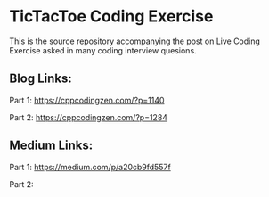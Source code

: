 # TicTacToe Coding Exercise

This is the source repository accompanying the post on Live Coding Exercise asked in many coding interview quesions.

## Blog Links:
Part 1: https://cppcodingzen.com/?p=1140

Part 2: https://cppcodingzen.com/?p=1284

## Medium Links:
Part 1: https://medium.com/p/a20cb9fd557f

Part 2:
